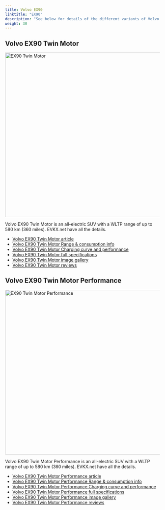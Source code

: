 ```yaml
---
title: Volvo EX90
linktitle: "EX90"
description: "See below for details of the different variants of Volvo EX90"
weight: 30
---
```

## Volvo EX90 Twin Motor

<a href="/models/volvo/ex90/ex90_twin_motor/"><img src="https://media.evkx.net/multimedia/models/volvo/ex90/ex90_twin_motor/main_1_st.jpg" width="800" height="533" alt="EX90 Twin Motor" ></a>

Volvo EX90 Twin Motor is an all-electric SUV with a WLTP range of up to 580 km (360 miles). EVKX.net have all the details. 

- [Volvo EX90 Twin Motor article](/models/volvo/ex90/ex90_twin_motor/)
- [Volvo EX90 Twin Motor Range & consumption info](/models/volvo/ex90/ex90_twin_motor/rangeandconsumption)
- [Volvo EX90 Twin Motor Charging curve and performance](/models/volvo/ex90/ex90_twin_motor/chargingcurve)
- [Volvo EX90 Twin Motor full specifications](/models/volvo/ex90/ex90_twin_motor/specifications)
- [Volvo EX90 Twin Motor image gallery](/models/volvo/ex90/ex90_twin_motor/gallery)
- [Volvo EX90 Twin Motor reviews](/models/volvo/ex90/ex90_twin_motor/reviews)

## Volvo EX90 Twin Motor Performance

<a href="/models/volvo/ex90/ex90_twin_motor_performance/"><img src="https://media.evkx.net/multimedia/models/volvo/ex90/ex90_twin_motor_performance/main_1_st.jpg" width="800" height="533" alt="EX90 Twin Motor Performance" ></a>

Volvo EX90 Twin Motor Performance is an all-electric SUV with a WLTP range of up to 580 km (360 miles). EVKX.net have all the details. 

- [Volvo EX90 Twin Motor Performance article](/models/volvo/ex90/ex90_twin_motor_performance/)
- [Volvo EX90 Twin Motor Performance Range & consumption info](/models/volvo/ex90/ex90_twin_motor_performance/rangeandconsumption)
- [Volvo EX90 Twin Motor Performance Charging curve and performance](/models/volvo/ex90/ex90_twin_motor_performance/chargingcurve)
- [Volvo EX90 Twin Motor Performance full specifications](/models/volvo/ex90/ex90_twin_motor_performance/specifications)
- [Volvo EX90 Twin Motor Performance image gallery](/models/volvo/ex90/ex90_twin_motor_performance/gallery)
- [Volvo EX90 Twin Motor Performance reviews](/models/volvo/ex90/ex90_twin_motor_performance/reviews)

